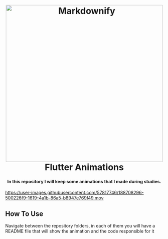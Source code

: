 
<h1 align="center">
  <br>
  <a href="http://www.amitmerchant.com/electron-markdownify"><img src="https://pbs.twimg.com/media/Eu7e3mQVgAImK2o.png" alt="Markdownify" width="500"></a>
  <br>
  Flutter Animations
  <br>
</h1>

<h4 align="center">In this repository I will keep some animations that I made during studies.</h4>




https://user-images.githubusercontent.com/57817746/188708296-500226f9-1619-4a1b-86a5-b8947e769f49.mov



## How To Use

Navigate between the repository folders, in each of them you will have a README file that will show the animation and the code responsible for it

